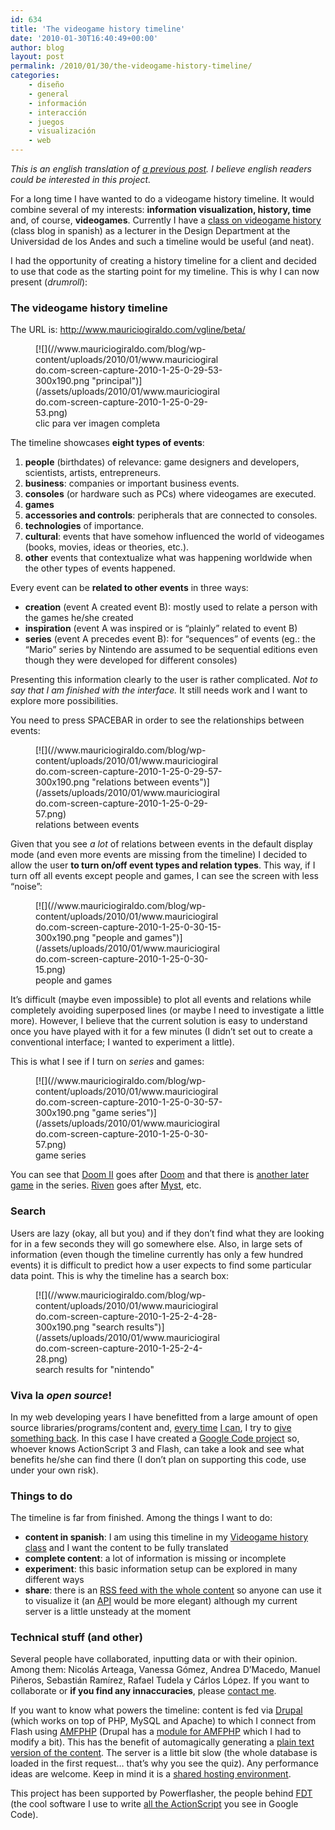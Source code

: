 ```yaml
---
id: 634
title: 'The videogame history timeline'
date: '2010-01-30T16:40:49+00:00'
author: blog
layout: post
permalink: /2010/01/30/the-videogame-history-timeline/
categories:
    - diseño
    - general
    - información
    - interacción
    - juegos
    - visualización
    - web
---
```


*This is an english translation of [a previous post](http://www.mauriciogiraldo.com/blog/2010/01/25/una-linea-de-tiempo-de-videojuegos/). I believe english readers could be interested in this project.*

For a long time I have wanted to do a videogame history timeline. It would combine several of my interests: **information visualization, history, time** and, of course, **videogames**. Currently I have a [class on videogame history](http://designblog.uniandes.edu.co/blogs/dise3223/ "blog del curso") (class blog in spanish) as a lecturer in the Design Department at the Universidad de los Andes and such a timeline would be useful (and neat).

I had the opportunity of creating a history timeline for a client and decided to use that code as the starting point for my timeline. This is why I can now present (*drumroll*):

### The videogame history timeline

The URL is: <http://www.mauriciogiraldo.com/vgline/beta/>

<figure aria-describedby="caption-attachment-620" class="wp-caption alignnone" id="attachment_620" style="width: 300px">[![](//www.mauriciogiraldo.com/blog/wp-content/uploads/2010/01/www.mauriciogiraldo.com-screen-capture-2010-1-25-0-29-53-300x190.png "principal")](/assets/uploads/2010/01/www.mauriciogiraldo.com-screen-capture-2010-1-25-0-29-53.png)<figcaption class="wp-caption-text" id="caption-attachment-620">clic para ver imagen completa</figcaption></figure>

The timeline showcases **eight types of events**:

1. **people** (birthdates) of relevance: game designers and developers, scientists, artists, entrepreneurs.
2. **business**: companies or important business events.
3. **consoles** (or hardware such as PCs) where videogames are executed.
4. **games**
5. **accessories and controls**: peripherals that are connected to consoles.
6. **technologies** of importance.
7. **cultural**: events that have somehow influenced the world of videogames (books, movies, ideas or theories, etc.).
8. **other** events that contextualize what was happening worldwide when the other types of events happened.

Every event can be **related to other events** in three ways:

- **creation** (event A created event B): mostly used to relate a person with the games he/she created
- **inspiration** (event A was inspired or is “plainly” related to event B)
- **series** (event A precedes event B): for “sequences” of events (eg.: the “Mario” series by Nintendo are assumed to be sequential editions even though they were developed for different consoles)

Presenting this information clearly to the user is rather complicated. *Not to say that I am finished with the interface.* It still needs work and I want to explore more possibilities.

You need to press SPACEBAR in order to see the relationships between events:

<figure aria-describedby="caption-attachment-621" class="wp-caption alignnone" id="attachment_621" style="width: 300px">[![](//www.mauriciogiraldo.com/blog/wp-content/uploads/2010/01/www.mauriciogiraldo.com-screen-capture-2010-1-25-0-29-57-300x190.png "relations between events")](/assets/uploads/2010/01/www.mauriciogiraldo.com-screen-capture-2010-1-25-0-29-57.png)<figcaption class="wp-caption-text" id="caption-attachment-621">relations between events</figcaption></figure>

Given that you see *a lot* of relations between events in the default display mode (and even more events are missing from the timeline) I decided to allow the user **to turn on/off event types and relation types**. This way, if I turn off all events except people and games, I can see the screen with less “noise”:

<figure aria-describedby="caption-attachment-622" class="wp-caption alignnone" id="attachment_622" style="width: 300px">[![](//www.mauriciogiraldo.com/blog/wp-content/uploads/2010/01/www.mauriciogiraldo.com-screen-capture-2010-1-25-0-30-15-300x190.png "people and games")](/assets/uploads/2010/01/www.mauriciogiraldo.com-screen-capture-2010-1-25-0-30-15.png)<figcaption class="wp-caption-text" id="caption-attachment-622">people and games</figcaption></figure>

It’s difficult (maybe even impossible) to plot all events and relations while completely avoiding superposed lines (or maybe I need to investigate a little more). However, I believe that the current solution is easy to understand once you have played with it for a few minutes (I didn’t set out to create a conventional interface; I wanted to experiment a little).

This is what I see if I turn on *series* and games:

<figure aria-describedby="caption-attachment-623" class="wp-caption alignnone" id="attachment_623" style="width: 300px">[![](//www.mauriciogiraldo.com/blog/wp-content/uploads/2010/01/www.mauriciogiraldo.com-screen-capture-2010-1-25-0-30-57-300x190.png "game series")](/assets/uploads/2010/01/www.mauriciogiraldo.com-screen-capture-2010-1-25-0-30-57.png)<figcaption class="wp-caption-text" id="caption-attachment-623">game series</figcaption></figure>

You can see that [Doom II](http://www.mauriciogiraldo.com/vgline/beta/#/338 "Doom II en la línea de tiempo") goes after [Doom](http://www.mauriciogiraldo.com/vgline/beta/#/323 "Doom en la línea de tiempo") and that there is [another later game](http://www.mauriciogiraldo.com/vgline/beta/#/342 "Doom III en la línea de tiempo") in the series. [Riven](http://www.mauriciogiraldo.com/vgline/beta/#/267 "Riven en la línea de tiempo") goes after [Myst](http://www.mauriciogiraldo.com/vgline/beta/#/265 "Myst en la línea de tiempo"), etc.

### Search

Users are lazy (okay, all but you) and if they don’t find what they are looking for in a few seconds they will go somewhere else. Also, in large sets of information (even though the timeline currently has only a few hundred events) it is difficult to predict how a user expects to find some particular data point. This is why the timeline has a search box:

<figure aria-describedby="caption-attachment-624" class="wp-caption alignnone" id="attachment_624" style="width: 300px">[![](//www.mauriciogiraldo.com/blog/wp-content/uploads/2010/01/www.mauriciogiraldo.com-screen-capture-2010-1-25-2-4-28-300x190.png "search results")](/assets/uploads/2010/01/www.mauriciogiraldo.com-screen-capture-2010-1-25-2-4-28.png)<figcaption class="wp-caption-text" id="caption-attachment-624">search results for "nintendo"</figcaption></figure>

### Viva la *open source*!

In my web developing years I have benefitted from a large amount of open source libraries/programs/content and, [every time](http://sourceforge.net/projects/dmcourseware/ "Digital Media Courseware, proyecto en colaboración con Hernando Barragán") [I can](http://sourceforge.net/projects/spaw-cf "SPAW-CF, una versión ColdFusion de un editor de texto web"), I try to [give something back](http://stackoverflow.com/users/160933/mga "mi perfil en Stack Overflow"). In this case I have created a [Google Code project](http://code.google.com/p/vgline/) so, whoever knows ActionScript 3 and Flash, can take a look and see what benefits he/she can find there (I don’t plan on supporting this code, use under your own risk).

### Things to do

The timeline is far from finished. Among the things I want to do:

- **content in spanish**: I am using this timeline in my [Videogame history class](http://designblog.uniandes.edu.co/blogs/dise3223/programa-del-curso/ "class blog") and I want the content to be fully translated
- **complete content**: a lot of information is missing or incomplete
- **experiment**: this basic information setup can be explored in many different ways
- **share**: there is an [RSS feed with the whole content](http://www.mauriciogiraldo.com/vgline/rss/event/feed) so anyone can use it to visualize it (an [API](http://en.wikipedia.org/wiki/Application_programming_interface) would be more elegant) although my current server is a little unsteady at the moment

### Technical stuff (and other)

Several people have collaborated, inputting data or with their opinion. Among them: Nicolás Arteaga, Vanessa Gómez, Andrea D’Macedo, Manuel Piñeros, Sebastián Ramírez, Rafael Tudela y Cárlos López. If you want to collaborate or **if you find any innaccuracies**, please [contact me](../../vgline/contact).

If you want to know what powers the timeline: content is fed via [Drupal](http://drupal.org/) (which works on top of PHP, MySQL and Apache) to which I connect from Flash using [AMFPHP](http://www.amfphp.org/) (Drupal has a [module for AMFPHP](http://drupal.org/project/amfphp) which I had to modify a bit). This has the benefit of automagically generating a [plain text version of the content](http://www.mauriciogiraldo.com/vgline/). The server is a little bit slow (the whole database is loaded in the first request… that’s why you see the quiz). Any performance ideas are welcome. Keep in mind it is a [shared hosting environment](http://www.mediatemple.net).

This project has been supported by Powerflasher, the people behind [FDT](http://www.fdt.powerflasher.com/) (the cool software I use to write [all the ActionScript](http://code.google.com/p/vgline/source/browse/trunk/src/com/pingpongestudio/timeline/Timeline.as "un pocotón de ActionScript") you see in Google Code).